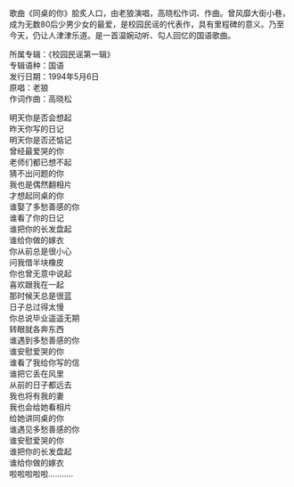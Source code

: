 

歌曲《同桌的你》脍炙人口，由老狼演唱，高晓松作词、作曲。曾风靡大街小巷，成为无数80后少男少女的最爱，是校园民谣的代表作，具有里程碑的意义。乃至今天，仍让人津津乐道。是一首温婉动听、勾人回忆的国语歌曲。

所属专辑：《校园民谣第一辑》  
专辑语种：国语  
发行日期：1994年5月6日  
原唱：老狼  
作词作曲：高晓松

明天你是否会想起  
昨天你写的日记  
明天你是否还惦记  
曾经最爱哭的你  
老师们都已想不起  
猜不出问题的你  
我也是偶然翻相片  
才想起同桌的你  
谁娶了多愁善感的你  
谁看了你的日记  
谁把你的长发盘起  
谁给你做的嫁衣  
你从前总是很小心  
问我借半块橡皮  
你也曾无意中说起  
喜欢跟我在一起  
那时候天总是很蓝  
日子总过得太慢  
你总说毕业遥遥无期  
转眼就各奔东西  
谁遇到多愁善感的你  
谁安慰爱哭的你  
谁看了我给你写的信  
谁把它丢在风里  
从前的日子都远去  
我也将有我的妻  
我也会给她看相片  
给她讲同桌的你  
谁遇见多愁善感的你  
谁安慰爱哭的你  
谁把你的长发盘起  
谁给你做的嫁衣  
啦啦啦啦啦...........

